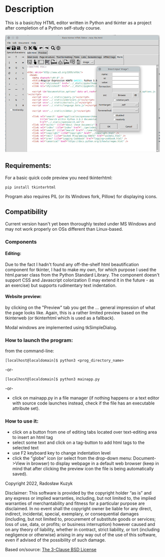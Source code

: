 # Description

This is a basic/toy HTML editor written in Python and tkinter as a project after completion of a Python self-study course.

<!--
[Screenrecord - description of subsequent steps currently in Polish](https://youtu.be/R5uqftslidw)
-->

![screenshot](https://github.com/radoslavian/tkinter-html-editor/blob/main/screenshots/screenshot.jpg)

## Requirements:
<!--For quick code preview you need either tkinterweb:

```
pip install tkinterweb
```
or tkinterhtml:-->
For a basic quick code preview you need tkinterhtml:
```
pip install tkinterhtml
```
Program also requires PIL (or its Windows fork, Pillow) for displaying icons.

## Compatibility
Current version hasn't yet been thoroughly tested under MS Windows and may not work properly on OSs different than Linux-based.

### Components
#### Editing:
Due to the fact I hadn't found any off-the-shelf html beautification component for tkinter, I had to make my own, for which purpose I used the html.parser class from the Python Standard Library. The component doesn't support CSS and Javascript colorization (I may extend it in the future - as an exercise) but supports rudimentary text indentation.

#### Website preview:
by clicking on the "Preview" tab you get the ... general impression of what the page looks like. Again, this is a rather limited preview based on the tkinterweb (or tkinterhtml which is used as a fallback).

Modal windows are implemented using tkSimpleDialog.

### How to launch the program:
from the command-line:
```
[localhost@localdomain]$ python3 <prog_directory_name>
```
 -or-
```
[localhost@localdomain]$ python3 mainapp.py
```
 -or-

- click on mainapp.py in a file manager (if nothing happens or a text editor with source code launches instead, check if the file has an executable attribute set).

### How to use it:
- click on a button from one of editing tabs located over text-editing area to insert an html tag
- select some text and click on a tag-button to add html tags to the selected text
- use F2 keyboard key to change indentation level
- click the "globe" icon (or select from the drop-down menu: Document->View in browser) to display webpage in a default web browser (keep in mind that after clicking the preview icon the file is being automatically saved).

Copyright 2022, Radosław Kuzyk

Disclaimer:
This software is provided by the copyright holder “as is” and any express or implied warranties, including, but not limited to, the implied warranties of merchantability and fitness for a particular purpose are disclaimed. In no event shall the copyright owner be liable for any direct, indirect, incidental, special, exemplary, or consequential damages (including, but not limited to, procurement of substitute goods or services; loss of use, data, or profits; or business interruption) however caused and on any theory of liability, whether in contract, strict liability, or tort (including negligence or otherwise) arising in any way out of the use of this software, even if advised of the possibility of such damage.

Based on/source: [The 3-Clause BSD License](https://opensource.org/licenses/BSD-3-Clause)
